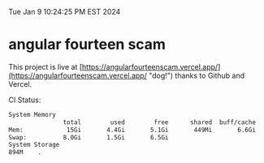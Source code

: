 Tue Jan  9 10:24:25 PM EST 2024

# angular fourteen scam


This project is live at [https://angularfourteenscam.vercel.app/](https://angularfourteenscam.vercel.app/ "dog!") thanks to Github and Vercel.

CI Status: 

```bash
System Memory
               total        used        free      shared  buff/cache   available
Mem:            15Gi       4.4Gi       5.1Gi       449Mi       6.6Gi        10Gi
Swap:          8.0Gi       1.5Gi       6.5Gi
System Storage
894M	.
```
```bash
